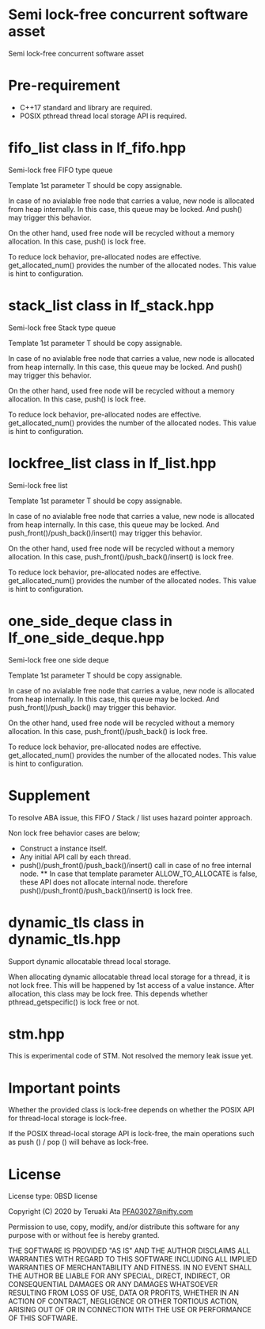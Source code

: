 # Semi lock-free concurrent software asset
 Semi lock-free concurrent software asset

# Pre-requirement
* C++17 standard and library are required.
* POSIX pthread thread local storage API is required.

# fifo_list class in lf_fifo.hpp
Semi-lock free FIFO type queue

Template 1st parameter T should be copy assignable.

In case of no avialable free node that carries a value, new node is allocated from heap internally.
In this case, this queue may be locked. And push() may trigger this behavior.

On the other hand, used free node will be recycled without a memory allocation. In this case, push() is lock free.

To reduce lock behavior, pre-allocated nodes are effective.
get_allocated_num() provides the number of the allocated nodes. This value is hint to configuration.

# stack_list class in lf_stack.hpp
Semi-lock free Stack type queue

Template 1st parameter T should be copy assignable.

In case of no avialable free node that carries a value, new node is allocated from heap internally.
In this case, this queue may be locked. And push() may trigger this behavior.

On the other hand, used free node will be recycled without a memory allocation. In this case, push() is lock free.

To reduce lock behavior, pre-allocated nodes are effective.
get_allocated_num() provides the number of the allocated nodes. This value is hint to configuration.

# lockfree_list class in lf_list.hpp
Semi-lock free list

Template 1st parameter T should be copy assignable.

In case of no avialable free node that carries a value, new node is allocated from heap internally.
In this case, this queue may be locked. And push_front()/push_back()/insert() may trigger this behavior.

On the other hand, used free node will be recycled without a memory allocation. In this case, push_front()/push_back()/insert() is lock free.

To reduce lock behavior, pre-allocated nodes are effective.
get_allocated_num() provides the number of the allocated nodes. This value is hint to configuration.

# one_side_deque class in lf_one_side_deque.hpp
Semi-lock free one side deque

Template 1st parameter T should be copy assignable.

In case of no avialable free node that carries a value, new node is allocated from heap internally.
In this case, this queue may be locked. And push_front()/push_back() may trigger this behavior.

On the other hand, used free node will be recycled without a memory allocation. In this case, push_front()/push_back() is lock free.

To reduce lock behavior, pre-allocated nodes are effective.
get_allocated_num() provides the number of the allocated nodes. This value is hint to configuration.

# Supplement
To resolve ABA issue, this FIFO / Stack / list uses hazard pointer approach.

Non lock free behavior cases are below;
* Construct a instance itself.
* Any initial API call by each thread.
* push()/push_front()/push_back()/insert() call in case of no free internal node.
** In case that template parameter ALLOW_TO_ALLOCATE is false, these API does not allocate internal node. therefore push()/push_front()/push_back()/insert() is lock free.


# dynamic_tls class in dynamic_tls.hpp
Support dynamic allocatable thread local storage.

When allocating dynamic allocatable thread local storage for a thread, it is not lock free. This will be happened by 1st access of a value instance.
After allocation, this class may be lock free. This depends whether pthread_getspecific() is lock free or not.

# stm.hpp
This is experimental code of STM.
Not resolved the memory leak issue yet.


# Important points
Whether the provided class is lock-free depends on whether the POSIX API for thread-local storage is lock-free.

If the POSIX thread-local storage API is lock-free, the main operations such as push () / pop () will behave as lock-free.

# License
License type: 0BSD license

Copyright (C) 2020 by Teruaki Ata <PFA03027@nifty.com>

Permission to use, copy, modify, and/or distribute this software for any purpose
with or without fee is hereby granted.

THE SOFTWARE IS PROVIDED "AS IS" AND THE AUTHOR DISCLAIMS ALL WARRANTIES WITH
REGARD TO THIS SOFTWARE INCLUDING ALL IMPLIED WARRANTIES OF MERCHANTABILITY AND
FITNESS. IN NO EVENT SHALL THE AUTHOR BE LIABLE FOR ANY SPECIAL, DIRECT,
INDIRECT, OR CONSEQUENTIAL DAMAGES OR ANY DAMAGES WHATSOEVER RESULTING FROM LOSS
OF USE, DATA OR PROFITS, WHETHER IN AN ACTION OF CONTRACT, NEGLIGENCE OR OTHER
TORTIOUS ACTION, ARISING OUT OF OR IN CONNECTION WITH THE USE OR PERFORMANCE OF
THIS SOFTWARE.
